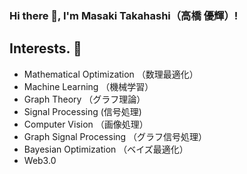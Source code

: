 ### Hi there 👋, I'm Masaki Takahashi（高橋 優輝）!

## Interests. 🤔
- Mathematical Optimization （数理最適化）
- Machine Learning （機械学習）
- Graph Theory （グラフ理論）
- Signal Processing (信号処理)
- Computer Vision （画像処理）
- Graph Signal Processing （グラフ信号処理）
- Bayesian Optimization （ベイズ最適化）
- Web3.0

<!--
**matyaki-matyaki/matyaki-matyaki** is a ✨ _special_ ✨ repository because its `README.md` (this file) appears on your GitHub profile.

Here are some ideas to get you started:

- 🔭 I’m currently working on ...
- 🌱 I’m currently learning ...
- 👯 I’m looking to collaborate on ...
- 🤔 I’m looking for help with ...
- 💬 Ask me about ...
- 📫 How to reach me: ...
- 😄 Pronouns: ...
- ⚡ Fun fact: ...
-->
